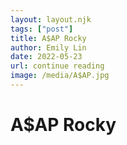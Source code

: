 ```yaml
---
layout: layout.njk 
tags: ["post"]
title: A$AP Rocky
author: Emily Lin
date: 2022-05-23
url: continue reading
image: /media/A$AP.jpg
---
```


# A$AP Rocky

